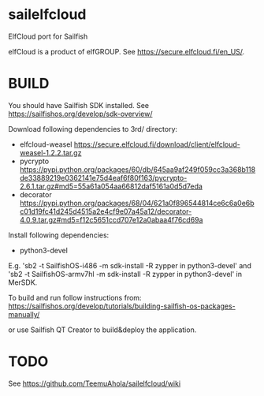 # sailelfcloud
ElfCloud port for Sailfish

elfCloud is a product of elfGROUP. See https://secure.elfcloud.fi/en_US/.

BUILD
=====

You should have Sailfish SDK installed. See
https://sailfishos.org/develop/sdk-overview/

Download following dependencies to 3rd/ directory:
 * elfcloud-weasel
    https://secure.elfcloud.fi/download/client/elfcloud-weasel-1.2.2.tar.gz
 * pycrypto
    https://pypi.python.org/packages/60/db/645aa9af249f059cc3a368b118de33889219e0362141e75d4eaf6f80f163/pycrypto-2.6.1.tar.gz#md5=55a61a054aa66812daf5161a0d5d7eda
 * decorator
    https://pypi.python.org/packages/68/04/621a0f896544814ce6c6a0e6bc01d19fc41d245d4515a2e4cf9e07a45a12/decorator-4.0.9.tar.gz#md5=f12c5651ccd707e12a0abaa4f76cd69a

Install following dependencies:
 * python3-devel

E.g. 'sb2 -t SailfishOS-i486 -m sdk-install -R zypper in python3-devel' and
'sb2 -t SailfishOS-armv7hl -m sdk-install -R zypper in python3-devel' in MerSDK.

To build and run follow instructions from:
https://sailfishos.org/develop/tutorials/building-sailfish-os-packages-manually/

or use Sailfish QT Creator to build&deploy the application.


TODO
====

See https://github.com/TeemuAhola/sailelfcloud/wiki

